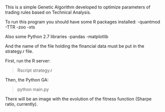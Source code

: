 This is a simple Genetic Algorithm developed to optimize parameters of
trading rules based on Technical Analysis.


To run this program you should have some R packages installed:
-quantmod
-TTR
-zoo
-xts

Also some Python 2.7 libraries
-pandas
-matplotlib

And the name of the file holding the financial data must be put in the strategy.r file.


First, run the R server:
> Rscript strategy.r

Then, the Python GA:
> python main.py

There will be an image with the evolution of the fitness function (Sharpe ratio, currently).
